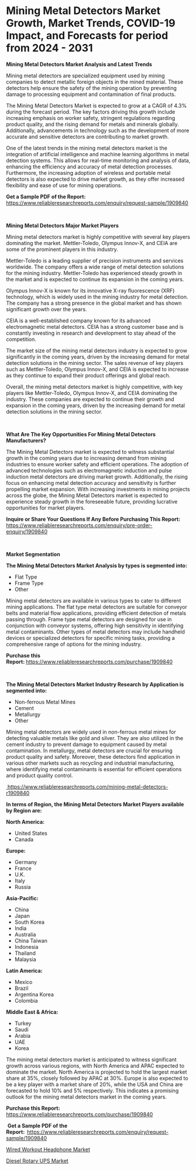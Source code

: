 <p><h1>Mining Metal Detectors Market Growth, Market Trends, COVID-19 Impact, and Forecasts for period from 2024 - 2031</h1></p><p><strong>Mining Metal Detectors Market Analysis and Latest Trends</strong></p>
<p><p>Mining metal detectors are specialized equipment used by mining companies to detect metallic foreign objects in the mined material. These detectors help ensure the safety of the mining operation by preventing damage to processing equipment and contamination of final products. </p><p>The Mining Metal Detectors Market is expected to grow at a CAGR of 4.3% during the forecast period. The key factors driving this growth include increasing emphasis on worker safety, stringent regulations regarding product quality, and the rising demand for metals and minerals globally. Additionally, advancements in technology such as the development of more accurate and sensitive detectors are contributing to market growth.</p><p>One of the latest trends in the mining metal detectors market is the integration of artificial intelligence and machine learning algorithms in metal detection systems. This allows for real-time monitoring and analysis of data, enhancing the efficiency and accuracy of metal detection processes. Furthermore, the increasing adoption of wireless and portable metal detectors is also expected to drive market growth, as they offer increased flexibility and ease of use for mining operations.</p></p>
<p><strong>Get a Sample PDF of the Report:&nbsp;</strong> <a href="https://www.reliableresearchreports.com/enquiry/request-sample/1909840">https://www.reliableresearchreports.com/enquiry/request-sample/1909840</a></p>
<p>&nbsp;</p>
<p><strong>Mining Metal Detectors Major Market Players</strong></p>
<p><p>Mining metal detectors market is highly competitive with several key players dominating the market. Mettler-Toledo, Olympus Innov-X, and CEIA are some of the prominent players in this industry.</p><p>Mettler-Toledo is a leading supplier of precision instruments and services worldwide. The company offers a wide range of metal detection solutions for the mining industry. Mettler-Toledo has experienced steady growth in the market and is expected to continue its expansion in the coming years.</p><p>Olympus Innov-X is known for its innovative X-ray fluorescence (XRF) technology, which is widely used in the mining industry for metal detection. The company has a strong presence in the global market and has shown significant growth over the years.</p><p>CEIA is a well-established company known for its advanced electromagnetic metal detectors. CEIA has a strong customer base and is constantly investing in research and development to stay ahead of the competition.</p><p>The market size of the mining metal detectors industry is expected to grow significantly in the coming years, driven by the increasing demand for metal detection solutions in the mining sector. The sales revenue of key players such as Mettler-Toledo, Olympus Innov-X, and CEIA is expected to increase as they continue to expand their product offerings and global reach.</p><p>Overall, the mining metal detectors market is highly competitive, with key players like Mettler-Toledo, Olympus Innov-X, and CEIA dominating the industry. These companies are expected to continue their growth and expansion in the coming years, driven by the increasing demand for metal detection solutions in the mining sector.</p></p>
<p>&nbsp;</p>
<p><strong>What Are The Key Opportunities For Mining Metal Detectors Manufacturers?</strong></p>
<p><p>The Mining Metal Detectors market is expected to witness substantial growth in the coming years due to increasing demand from mining industries to ensure worker safety and efficient operations. The adoption of advanced technologies such as electromagnetic induction and pulse induction metal detectors are driving market growth. Additionally, the rising focus on enhancing metal detection accuracy and sensitivity is further propelling market expansion. With increasing investments in mining projects across the globe, the Mining Metal Detectors market is expected to experience steady growth in the foreseeable future, providing lucrative opportunities for market players.</p></p>
<p><strong>Inquire or Share Your Questions If Any Before Purchasing This Report:</strong> <a href="https://www.reliableresearchreports.com/enquiry/pre-order-enquiry/1909840">https://www.reliableresearchreports.com/enquiry/pre-order-enquiry/1909840</a></p>
<p>&nbsp;</p>
<p><strong>Market Segmentation</strong></p>
<p><strong>The Mining Metal Detectors Market Analysis by types is segmented into:</strong></p>
<p><ul><li>Flat Type</li><li>Frame Type</li><li>Other</li></ul></p>
<p><p>Mining metal detectors are available in various types to cater to different mining applications. The flat type metal detectors are suitable for conveyor belts and material flow applications, providing efficient detection of metals passing through. Frame type metal detectors are designed for use in conjunction with conveyor systems, offering high sensitivity in identifying metal contaminants. Other types of metal detectors may include handheld devices or specialized detectors for specific mining tasks, providing a comprehensive range of options for the mining industry.</p></p>
<p><strong>Purchase this Report:&nbsp;</strong><a href="https://www.reliableresearchreports.com/purchase/1909840">https://www.reliableresearchreports.com/purchase/1909840</a></p>
<p>&nbsp;</p>
<p><strong>The Mining Metal Detectors Market Industry Research by Application is segmented into:</strong></p>
<p><ul><li>Non-ferrous Metal Mines</li><li>Cement</li><li>Metallurgy</li><li>Other</li></ul></p>
<p><p>Mining metal detectors are widely used in non-ferrous metal mines for detecting valuable metals like gold and silver. They are also utilized in the cement industry to prevent damage to equipment caused by metal contamination. In metallurgy, metal detectors are crucial for ensuring product quality and safety. Moreover, these detectors find application in various other markets such as recycling and industrial manufacturing, where identifying metal contaminants is essential for efficient operations and product quality control.</p></p>
<p><a href="https://www.reliableresearchreports.com/mining-metal-detectors-r1909840">&nbsp;https://www.reliableresearchreports.com/mining-metal-detectors-r1909840</a></p>
<p><strong>In terms of Region, the Mining Metal Detectors Market Players available by Region are:</strong></p>
<p>
    <p> <strong> North America: </strong>
        <ul>
            <li>United States</li>
            <li>Canada</li>
        </ul>
        </p> 
    <p> <strong> Europe: </strong>
        <ul>
            <li>Germany</li>
            <li>France</li>
            <li>U.K.</li>
            <li>Italy</li>
            <li>Russia</li>
        </ul>
        </p> 
    <p> <strong> Asia-Pacific: </strong>
        <ul>
            <li>China</li>
            <li>Japan</li>
            <li>South Korea</li>
            <li>India</li>
            <li>Australia</li>
            <li>China Taiwan</li>
            <li>Indonesia</li>
            <li>Thailand</li>
            <li>Malaysia</li>
        </ul>
        </p> 
    <p> <strong> Latin America: </strong>
        <ul>
            <li>Mexico</li>
            <li>Brazil</li>
            <li>Argentina Korea</li>
            <li>Colombia</li>
        </ul>
        </p> 
    <p> <strong> Middle East & Africa: </strong>
        <ul>
            <li>Turkey</li>
            <li>Saudi</li>
            <li>Arabia</li>
            <li>UAE</li>
            <li>Korea</li>
        </ul>
    </p>
    </p>
<p><p>The mining metal detectors market is anticipated to witness significant growth across various regions, with North America and APAC expected to dominate the market. North America is projected to hold the largest market share at 35%, closely followed by APAC at 30%. Europe is also expected to be a key player with a market share of 20%, while the USA and China are forecasted to hold 10% and 5% respectively. This indicates a promising outlook for the mining metal detectors market in the coming years.</p></p>
<p><strong>Purchase this Report: </strong><a href="https://www.reliableresearchreports.com/purchase/1909840">https://www.reliableresearchreports.com/purchase/1909840</a></p>
<p>&nbsp;<strong>Get a Sample PDF of the Report:&nbsp;&nbsp;</strong><a href="https://www.reliableresearchreports.com/enquiry/request-sample/1909840">https://www.reliableresearchreports.com/enquiry/request-sample/1909840</a></p>
<p><strong></strong></p>
<p><p><a href="https://issuu.com/reportprime-2/docs/wired-workout-headphone-market-size-2030.pptx">Wired Workout Headphone Market</a></p><p><a href="https://github.com/flwellarose/Market-Research-Report-List-1/blob/main/diesel-rotary-ups-market.md">Diesel Rotary UPS Market</a></p></p>